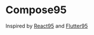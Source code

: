 # Compose95

Inspired by [React95](https://github.com/React95/React95) and [Flutter95](https://github.com/miquelbeltran/flutter95)